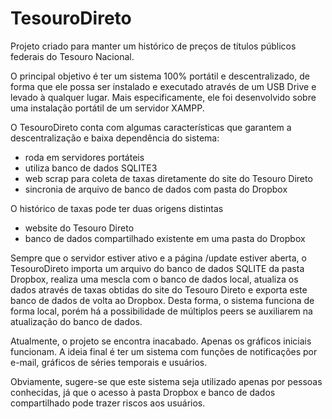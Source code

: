 # TesouroDireto

Projeto criado para manter um histórico de preços de títulos públicos federais do Tesouro Nacional.

O principal objetivo é ter um sistema 100% portátil e descentralizado, de forma que ele possa ser instalado e executado através de um USB Drive e levado à qualquer lugar. Mais especificamente, ele foi desenvolvido sobre uma instalação portátil de um servidor XAMPP.

O TesouroDireto conta com algumas características que garantem a descentralização e baixa dependência do sistema:

  * roda em servidores portáteis
  * utiliza banco de dados SQLITE3
  * web scrap para coleta de taxas diretamente do site do Tesouro Direto
  * sincronia de arquivo de banco de dados com pasta do Dropbox

O histórico de taxas pode ter duas origens distintas
  * website do Tesouro Direto
  * banco de dados compartilhado existente em uma pasta do Dropbox

Sempre que o servidor estiver ativo e a página /update estiver aberta, o TesouroDireto importa um arquivo do banco de dados SQLITE da pasta Dropbox, realiza uma mescla com o banco de dados local, atualiza os dados através de taxas obtidas do site do Tesouro Direto e exporta este banco de dados de volta ao Dropbox. Desta forma, o sistema funciona de forma local, porém há a possibilidade de múltiplos peers se auxiliarem na atualização do banco de dados.

Atualmente, o projeto se encontra inacabado. Apenas os gráficos iniciais funcionam. A ideia final é ter um sistema com funções de notificações por e-mail, gráficos de séries temporais e usuários.

Obviamente, sugere-se que este sistema seja utilizado apenas por pessoas conhecidas, já que o acesso à pasta Dropbox e banco de dados compartilhado pode trazer riscos aos usuários.
